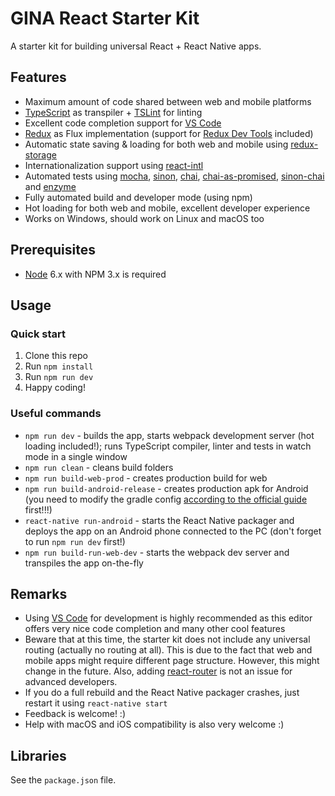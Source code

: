 # GINA React Starter Kit
A starter kit for building universal React + React Native apps.

## Features
* Maximum amount of code shared between web and mobile platforms
* [TypeScript](https://github.com/Microsoft/TypeScript) as transpiler + [TSLint](https://palantir.github.io/tslint/) for linting
* Excellent code completion support for [VS Code](https://code.visualstudio.com/)
* [Redux](https://github.com/reactjs/redux) as Flux implementation (support for [Redux Dev Tools](https://github.com/gaearon/redux-devtools) included)
* Automatic state saving & loading for both web and mobile using [redux-storage](https://github.com/michaelcontento/redux-storage)
* Internationalization support using [react-intl](https://github.com/yahoo/react-intl/)
* Automated tests using [mocha](https://mochajs.org), [sinon](http://sinonjs.org/), [chai](http://chaijs.com/), [chai-as-promised](https://github.com/domenic/chai-as-promised), [sinon-chai](https://github.com/domenic/sinon-chai) and [enzyme](https://github.com/airbnb/enzyme)
* Fully automated build and developer mode (using npm)
* Hot loading for both web and mobile, excellent developer experience
* Works on Windows, should work on Linux and macOS too

## Prerequisites
* [Node](https://nodejs.org/en/) 6.x with NPM 3.x is required

## Usage
### Quick start
1. Clone this repo
2. Run `npm install`
3. Run `npm run dev`
4. Happy coding!

### Useful commands
* `npm run dev` - builds the app, starts webpack development server (hot loading included!); runs TypeScript compiler, linter and tests in watch mode in a single window
* `npm run clean` - cleans build folders
* `npm run build-web-prod` - creates production build for web
* `npm run build-android-release` - creates production apk for Android (you need to modify the gradle config [according to the official guide](https://facebook.github.io/react-native/docs/signed-apk-android.html) first!!!)
* `react-native run-android` - starts the React Native packager and deploys the app on an Android phone connected to the PC (don't forget to run `npm run dev` first!)
* `npm run build-run-web-dev` - starts the webpack dev server and transpiles the app on-the-fly

## Remarks
* Using [VS Code](https://code.visualstudio.com/) for development is highly recommended as this editor offers very nice code completion and many other cool features
* Beware that at this time, the starter kit does not include any universal routing (actually no routing at all). This is due to the fact that web and mobile apps might require different page structure. However, this might change in the future. Also, adding [react-router](https://github.com/reactjs/react-router) is not an issue for advanced developers.
* If you do a full rebuild and the React Native packager crashes, just restart it using `react-native start` 
* Feedback is welcome! :)
* Help with macOS and iOS compatibility is also very welcome :)

## Libraries
See the `package.json` file.